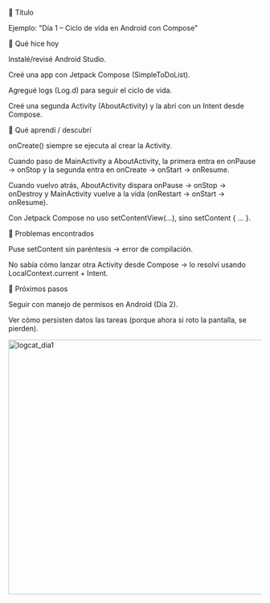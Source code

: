 🔹 Título

Ejemplo: "Día 1 – Ciclo de vida en Android con Compose"

🔹 Qué hice hoy

Instalé/revisé Android Studio.

Creé una app con Jetpack Compose (SimpleToDoList).

Agregué logs (Log.d) para seguir el ciclo de vida.

Creé una segunda Activity (AboutActivity) y la abrí con un Intent desde Compose.

🔹 Qué aprendí / descubrí

onCreate() siempre se ejecuta al crear la Activity.

Cuando paso de MainActivity a AboutActivity, la primera entra en onPause → onStop y la segunda entra en onCreate → onStart → onResume.

Cuando vuelvo atrás, AboutActivity dispara onPause → onStop → onDestroy y MainActivity vuelve a la vida (onRestart → onStart → onResume).

Con Jetpack Compose no uso setContentView(...), sino setContent { ... }.

🔹 Problemas encontrados

Puse setContent sin paréntesis → error de compilación.

No sabía cómo lanzar otra Activity desde Compose → lo resolví usando LocalContext.current + Intent.

🔹 Próximos pasos

Seguir con manejo de permisos en Android (Día 2).

Ver cómo persisten datos las tareas (porque ahora si roto la pantalla, se pierden).

<img width="948" height="507" alt="logcat_dia1" src="https://github.com/user-attachments/assets/0c8bbc39-4222-4dc7-99a4-9d3c6d1e1d8e" />
